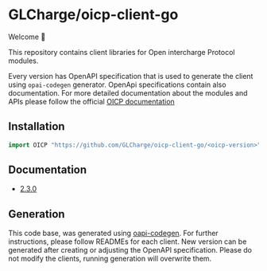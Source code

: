 # GLCharge/oicp-client-go

Welcome 👋

This repository contains client libraries for Open intercharge Protocol modules.

Every version has OpenAPI specification that is used to generate the client using `opai-codegen` generator.
OpenApi specifications contain also documentation. For more detailed documentation about the modules and APIs please follow
the official [OICP documentation](https://hubject.github.io/oicp-cpo-2.3-api-doc/)

## Installation

```go
import OICP "https://github.com/GLCharge/oicp-client-go/<oicp-version>"
```

## Documentation

- [2.3.0](https://www.github.com/GLCharge/oicp/2.3.0/api/)

## Generation

This code base, was generated using [oapi-codegen](https://github.com/deepmap/oapi-codegen).
For further instructions, please follow READMEs for each client. New version can be generated
after creating or adjusting the OpenAPI specification. Please do not modify the clients, running
generation will overwrite them.